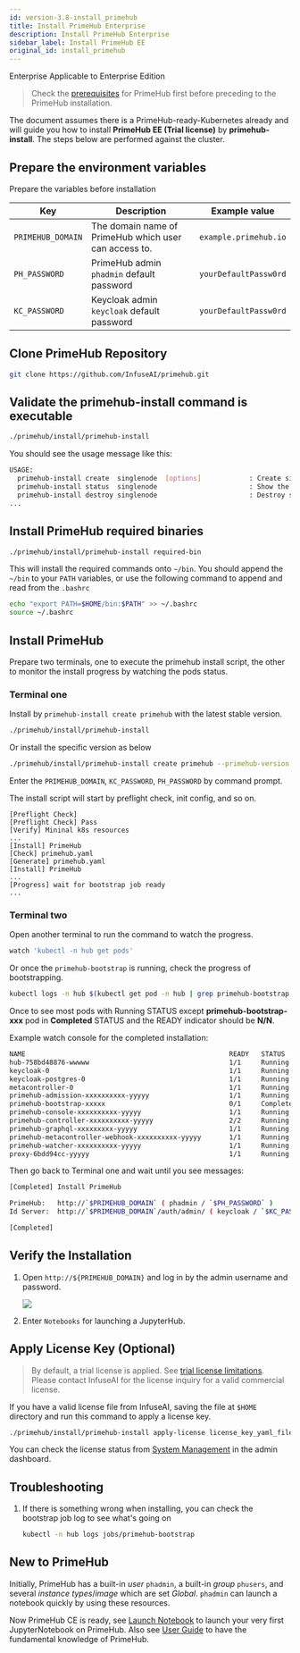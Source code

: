 ```yaml
---
id: version-3.8-install_primehub
title: Install PrimeHub Enterprise
description: Install PrimeHub Enterprise
sidebar_label: Install PrimeHub EE
original_id: install_primehub
---
```


<div class="label-sect">
  <div class="ee-only tooltip">Enterprise
    <span class="tooltiptext">Applicable to Enterprise Edition</span>
  </div>
</div>

>Check the [prerequisites](prerequisites) for PrimeHub first before preceding to the PrimeHub installation.

The document assumes there is a PrimeHub-ready-Kubernetes already and will guide you how to install **PrimeHub EE (Trial license)** by **primehub-install**. The steps below are performed against the cluster.

## Prepare the environment variables

Prepare the variables before installation

Key | Description | Example value
----|-------------| ----
`PRIMEHUB_DOMAIN` | The domain name of PrimeHub which user can access to. | `example.primehub.io`
`PH_PASSWORD` | PrimeHub admin `phadmin` default password| `yourDefaultPassw0rd`
`KC_PASSWORD` | Keycloak admin `keycloak` default password | `yourDefaultPassw0rd`


## Clone PrimeHub Repository

```bash
git clone https://github.com/InfuseAI/primehub.git
```

## Validate the primehub-install command is executable

```bash
./primehub/install/primehub-install
```

You should see the usage message like this:
```bash
USAGE:
  primehub-install create  singlenode  [options]            : Create single-node k8s environment
  primehub-install status  singlenode                       : Show the statuse of single-node k8s environment
  primehub-install destroy singlenode                       : Destroy single-node k8s environment
...
```

## Install PrimeHub required binaries

```bash
./primehub/install/primehub-install required-bin
```

This will install the required commands onto `~/bin`. You should append the `~/bin` to your `PATH` variables, or use the following command to append and read from the `.bashrc`

```bash
echo "export PATH=$HOME/bin:$PATH" >> ~/.bashrc
source ~/.bashrc
```

## Install PrimeHub 

Prepare two terminals, one to execute the primehub install script, the other to monitor the install progress by watching the pods status.

### Terminal one

Install by `primehub-install create primehub` with the latest stable version.


```bash
./primehub/install/primehub-install
```

Or install the specific version as below

   ```bash
   ./primehub/install/primehub-install create primehub --primehub-version <version>
   ```

   Enter the `PRIMEHUB_DOMAIN`, `KC_PASSWORD`, `PH_PASSWORD` by command prompt.

   The install script will start by preflight check, init config, and so on.
   ```
   [Preflight Check]
   [Preflight Check] Pass
   [Verify] Mininal k8s resources
   ...
   [Install] PrimeHub
   [Check] primehub.yaml
   [Generate] primehub.yaml
   [Install] PrimeHub   
   ...
   [Progress] wait for bootstrap job ready
   ...
   ```

### Terminal two

Open another terminal to run the command to watch the progress.
   
```bash
watch 'kubectl -n hub get pods'
```

Or once the `primehub-bootstrap` is running, check the progress of bootstrapping.

```bash
kubectl logs -n hub $(kubectl get pod -n hub | grep primehub-bootstrap | cut -d' ' -f1) -f
```

Once to see most pods with Running STATUS except **primehub-bootstrap-xxx** pod in **Completed** STATUS and the READY indicator should be **N/N**. 

Example watch console for the completed installation:

```bash
NAME                                                   READY   STATUS      RESTARTS   AGE
hub-758bd48876-wwwww                                   1/1     Running     0          17m
keycloak-0                                             1/1     Running     0          17m
keycloak-postgres-0                                    1/1     Running     0          17m
metacontroller-0                                       1/1     Running     0          17m
primehub-admission-xxxxxxxxxx-yyyyy                    1/1     Running     0          17m
primehub-bootstrap-xxxxx                               0/1     Completed   0          17m
primehub-console-xxxxxxxxxx-yyyyy                      1/1     Running     0          17m
primehub-controller-xxxxxxxxxx-yyyyy                   2/2     Running     0          17m
primehub-graphql-xxxxxxxxx-yyyyy                       1/1     Running     0          17m
primehub-metacontroller-webhook-xxxxxxxxxx-yyyyy       1/1     Running     0          17m
primehub-watcher-xxxxxxxxxx-yyyyy                      1/1     Running     0          17m
proxy-6bdd94cc-yyyyy                                   1/1     Running     0          17m
```

Then go back to Terminal one and wait until you see messages:

```bash
[Completed] Install PrimeHub

PrimeHub:   http://`$PRIMEHUB_DOMAIN` ( phadmin / `$PH_PASSWORD` )
Id Server:  http://`$PRIMEHUB_DOMAIN`/auth/admin/ ( keycloak / `$KC_PASSWORD` )

[Completed]
```


## Verify the Installation

1. Open `http://${PRIMEHUB_DOMAIN}` and log in by the admin username and password.

   ![](assets/install_primehub1.png)

2. Enter `Notebooks` for launching a JupyterHub.

## Apply License Key (Optional)

>By default, a trial license is applied. See [trial license limitations](../comparison#license-limitations).
>Please contact InfuseAI for the license inquiry for a valid commercial license.

If you have a valid license file from InfuseAI, saving the file at `$HOME` directory and run this command to apply a license key. 

```bash
./primehub/install/primehub-install apply-license license_key_yaml_file
```

You can check the license status from [System Management](../guide_manual/admin-system#primehub-license) in the admin dashboard.

## Troubleshooting

1. If there is something wrong when installing, you can check the bootstrap job log to see what's going on

   ```bash
   kubectl -n hub logs jobs/primehub-bootstrap
   ```

## New to PrimeHub

Initially, PrimeHub has a built-in *user* `phadmin`, a built-in *group* `phusers`, and several *instance types*/*image* which are set *Global*. `phadmin` can launch a notebook quickly by using these resources. 

Now PrimeHub CE is ready, see [Launch Notebook](../quickstart/launch-project) to launch your very first JupyterNotebook on PrimeHub. Also see [User Guide](../quickstart/login-portal-user) to have the fundamental knowledge of PrimeHub.